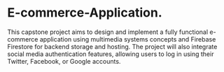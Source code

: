 # E-commerce-Application.
This capstone project aims to design and implement a fully functional e-commerce application using multimedia systems concepts and Firebase Firestore for backend storage and hosting. The project will also integrate social media authentication features, allowing users to log in using their Twitter, Facebook, or Google accounts.
